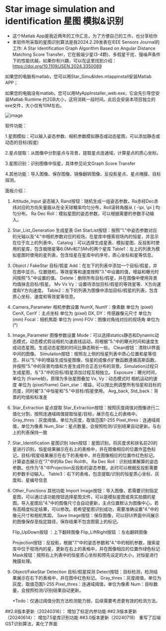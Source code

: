 # Star image simulation and identification 星图 模拟&识别 
	
*	这个Matlab App是我近两年的工作汇总，为了方便自己的工作，也分享给你
*	本软件所采取的星图识别算法是我2024.2.29发表在IEEE Sensors Journal的工作: A Star Identification Graph Algorithm Based on Angular Distance Matching Score Transfer，它在极端少星(3-4颗)、多假星干扰、强噪声条件下的性能优越，如果你有兴趣，可以在这里找到介绍：
	https://doi.org/10.1109/JSEN.2024.3350089

 如果您的电脑有matlab，您可以用Star_Simu&Iden.mlappinstall安装Matlab APP；
	
 如果您的电脑没有matlab，您可以用MyAppInstaller_web.exe，它会先引导您安装Matlab Runtime 约2GB大小，这将消耗一段时间。此后会安装本项目独立的exe文件，大小仅有10M左右。

![image](https://github.com/user-attachments/assets/d74be242-e239-4269-b0cb-585f75650fbe)


软件功能：

1.星图模拟：可以输入姿态参数、相机参数模拟静态或动态星图，可以添加静态或动态的目标(假星)

2.星点提取：从图像中分割星点与背景，提取星点连通域，计算星点的质心坐标。

3.星图识别：识别图像中恒星，具体参见论文Graph Score Transfer

4.其他功能：导入图像、保存图像、镜像翻转图像、反投影星点、星点掩膜、目标探测。

面板介绍：

1. Attitude_Input 姿态输入
	Rand按钮：随机生成一组姿态参数，Ra赤经Dec赤纬对应的方向矢量服从在全天球概率均匀分布，Roll滚转角服从 ( -\pi, \pi ] 均匀分布。
	Ra Dec Roll：模拟星图的姿态参数，可以根据需要的参数手动输入。

2. Star_List_Generation 生成星表
	Get StarList按钮：按照"1."中姿态参数对应的光轴以及"4."中相机参数对应的视场，在星库中搜索视场内的恒星，并显示在位于左上的列表中。
	Catalog：可以选择生成星表、模拟星图、反投影时使用的星库，包含极限星等6.0Mv和7.5Mv的两个星库
	Table1：左上的列表为模拟星图时使用的星列表，包含恒星在星库中的序号，质心坐标和星等信息。

3. Object / FakeStar 目标/假星
	Add：在左下的列表中添加一个目标/假星，并在图中显示。位置随机，等效星等和速度按照"3."中设置的值，增益和曝光时间按照"5."中设置的值。
	Delete：删除所有目标/假星，并在图像中使用背景均值抹去目标/假星。
	Mv Vx Vy：设置待添加目标/假星的等效星等、X方向速度和Y方向速度。
	Table2：左下的列表为图像中添加目标/假星的列表，包含质心坐标、速度和等效星等信息。

4. Camera_Parameter 相机参数设置
	NumX, NumY：像素数 单位为 (pixel)
	CenX, CenY：主点坐标 单位为 (pixel)
	DX, DY：传感器像元尺寸 单位为 (mm)
	Focal：相机焦距 单位为 (mm)
	FOV：图像对角线对应的视场角 单位为 (°)

5. Image_Parameter 图像参数设置
	Mode：可以选择statics静态和Dynamic动态模式，动态模式假设相机匀速直线运动，将根据"5."中的曝光时间和速度生成动态星图。生成动态星图的时间比静态稍长一些。
	Clean按钮：清除UI界面中间的图像。
	Simulation按钮：按照左上侧的恒星列表中质心位置和星等信息，并以"5."中的增益生成恒星图像，恒星的成像点扩散函数遵循高斯函数。并按照"5."中的背景均值和方差生成符合正态分布的背景。Simulation过程只生成星图，与"3."中的目标/假星添加过程互相独立。
	Exposure：曝光时间，单位为 (frame帧)，原理为多张星图叠加
	Vx, Vy：动态模式时 相机运动的速度 单位为 (pixel/frame)
	Gain_star：增益，可以按比例调整所有恒星和目标的亮度，同时被"3."中恒星和"5."中目标/假星使用。
	Avg_back, Std_back：背景的均值和标准差

6. Star_Extraction 星点提取
	Star_Extraction按钮：按照灰度阈值对图像进行二值化分割，按照连通域阈值提取恒星/目标，展示在右上的表格中。
	Gray_thres：灰度阈值，单位为灰度，取值范围1-255
	Pixel_thres：连通域阈值，单位为像素
	Num_Star：星点数量，会按照检测/识别结果自动更新。与右上的列表保持一致

7. Star_Identification 星图识别
	Iden按钮：星图识别，将灰度求和排名前20的星进行识别，恒星结果展示在右上的表格中，并在图像相应的位置作蓝色标记。目标/假星结果展示在右下的表格中，并在图像相应的位置作红色标记。计算姿态展示在"7."中的Ra Dec Roll中。
	Ra Dec Roll：识别结果解算的姿态参数。也作为"8."中Projection反投影的姿态参数，此时可以根据反投影需要的参数手动输入。
	Table3：右下的表格，包含提取/识别的恒星质心坐标、灰度和、星编号信息
	
8. Other_Functions 其他功能
	Import Image按钮：导入图像，若需要识别指定星图，可以通过该功能按钮选择星图文件，可以是模拟星图或真实拍摄的星图。导入星图后"4."中的图像尺寸会自动更新，主点位置默认为图像中心，若有高精度标定结果，可以修改。若希望星图识别成功，需要准确设置"4."中的像元尺寸和相机焦距。
	Save Image按钮：保存图像，可以将UI界面中间展示的图像保存至指定路径，保存结果不包含图窗上的标记。
	
	Flip_UpDown按钮 ：上下翻转图像
	Flip_LiftRight按钮 ：左右翻转图像

	Projection按钮：反投影，根据"7."中的姿态参数和"4."中的相机参数，搜索星库中位于视场内的星，更新在右上的表格中，并在图像相应的位置作绿色标记
	Mask按钮：按照右上列表中的恒星质心坐标和预先设定的大小，对恒星进行掩膜处理。

9. Object/FakeStar Detection 目标/假星探测
	Detect按钮：目标检测，检测结果展示在右下的表格中，并在图中红色标记。
	Gray_thres：灰度阈值，单位为灰度，取值范围1-255
	Pixel_thres：连通域阈值，单位为像素
	Num：目标数量，会按照检测/识别结果自动更新。

	*Todo：仅通过阈值分割方法检测能力弱，后续需要考虑更有效的检测方法。

##2.8版本更新（20240316）：
	增加了标定内参功能
##2.9版本更新（20240614）：
	增加7.5星库识别功能
##3.0版本更新（20240718）
	重写了后端GST识别算法，美化了界面
